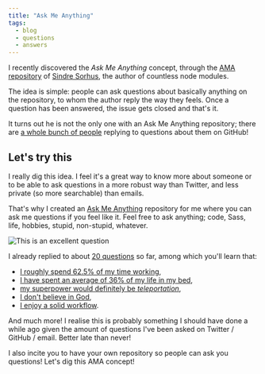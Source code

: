 ```yaml
---
title: "Ask Me Anything"
tags: 
  - blog
  - questions
  - answers
---
```


I recently discovered the _Ask Me Anything_ concept, through the [AMA repository](https://github.com/sindresorhus/ama) of [Sindre Sorhus](https://twitter.com/sindresorhus), the author of countless node modules.

The idea is simple: people can ask questions about basically anything on the repository, to whom the author reply the way they feels. Once a question has been answered, the issue gets closed and that's it.

It turns out he is not the only one with an Ask Me Anything repository; there are [a whole bunch of people](https://github.com/sindresorhus/amas) replying to questions about them on GitHub!

## Let's try this

I really dig this idea. I feel it's a great way to know more about someone or to be able to ask questions in a more robust way than Twitter, and less private (so more searchable) than emails.

That's why I created an [Ask Me Anything](https://github.com/HugoGiraudel/ama) repository for me where you can ask me questions if you feel like it. Feel free to ask anything; code, Sass, life, hobbies, stupid, non-stupid, whatever.

![This is an excellent question](http://media.giphy.com/media/dXICCcws9oxxK/giphy.gif)

I already replied to about [20 questions](https://github.com/HugoGiraudel/ama/issues?q=is%3Aissue+is%3Aclosed) so far, among which you'll learn that:

* [I roughly spend 62.5% of my time working](https://github.com/HugoGiraudel/ama/issues/15),
* [I have spent an average of 36% of my life in my bed](https://github.com/HugoGiraudel/ama/issues/12),
* [my superpower would definitely be _teleportation_](https://github.com/HugoGiraudel/ama/issues/4),
* [I don't believe in God](https://github.com/HugoGiraudel/ama/issues/14),
* [I enjoy a solid workflow](https://github.com/HugoGiraudel/ama/issues/17).

And much more! I realise this is probably something I should have done a while ago given the amount of questions I've been asked on Twitter / GitHub / email. Better late than never!

I also incite you to have your own repository so people can ask you questions! Let's dig this AMA concept!
